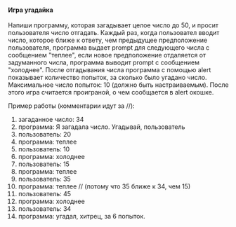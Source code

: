 #### Игра угадайка
Напиши программу, которая загадывает целое число до 50, и просит пользователя число отгадать. Каждый раз, когда пользовател вводит число, которое ближе к ответу, чем предыдущее предположение пользователя, программа выдает prompt для следующего числа с сообщением "теплее", если новое предположение отдаляется от задуманного числа, программа выводит prompt с сообщением "холоднее". После отгадывания числа программа с помощью alert показывает количество попыток, за сколько было угадано число. Максимальное число попыток: 10 (должно быть настраиваемым). После этого игра считается проиграной, о чем сообщается в alert окошке.

Пример работы (комментарии идут за //):

1.  загаданное число: 34
2.  программа: Я загадала число. Угадывай, пользователь
3.  пользователь: 20
4.  программа: теплее
5.  пользователь: 10
6.  программа: холоднее
7.  пользователь: 15
8.  программа: теплее
9.  пользователь: 35
10. программа: теплее // (потому что 35 ближе к 34, чем 15)
11. пользователь: 45
12. программа: холоднее
13. пользователь: 34
14. программа: угадал, хитрец, за 6 попыток.